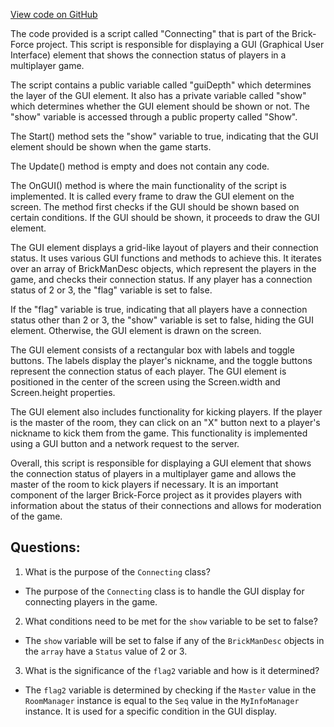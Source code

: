 [View code on GitHub](https://github.com/TieHaxJan/Brick-Force/Assembly-CSharp\Connecting.cs)

The code provided is a script called "Connecting" that is part of the Brick-Force project. This script is responsible for displaying a GUI (Graphical User Interface) element that shows the connection status of players in a multiplayer game.

The script contains a public variable called "guiDepth" which determines the layer of the GUI element. It also has a private variable called "show" which determines whether the GUI element should be shown or not. The "show" variable is accessed through a public property called "Show".

The Start() method sets the "show" variable to true, indicating that the GUI element should be shown when the game starts.

The Update() method is empty and does not contain any code.

The OnGUI() method is where the main functionality of the script is implemented. It is called every frame to draw the GUI element on the screen. The method first checks if the GUI should be shown based on certain conditions. If the GUI should be shown, it proceeds to draw the GUI element.

The GUI element displays a grid-like layout of players and their connection status. It uses various GUI functions and methods to achieve this. It iterates over an array of BrickManDesc objects, which represent the players in the game, and checks their connection status. If any player has a connection status of 2 or 3, the "flag" variable is set to false.

If the "flag" variable is true, indicating that all players have a connection status other than 2 or 3, the "show" variable is set to false, hiding the GUI element. Otherwise, the GUI element is drawn on the screen.

The GUI element consists of a rectangular box with labels and toggle buttons. The labels display the player's nickname, and the toggle buttons represent the connection status of each player. The GUI element is positioned in the center of the screen using the Screen.width and Screen.height properties.

The GUI element also includes functionality for kicking players. If the player is the master of the room, they can click on an "X" button next to a player's nickname to kick them from the game. This functionality is implemented using a GUI button and a network request to the server.

Overall, this script is responsible for displaying a GUI element that shows the connection status of players in a multiplayer game and allows the master of the room to kick players if necessary. It is an important component of the larger Brick-Force project as it provides players with information about the status of their connections and allows for moderation of the game.
## Questions: 
 1. What is the purpose of the `Connecting` class?
- The purpose of the `Connecting` class is to handle the GUI display for connecting players in the game.

2. What conditions need to be met for the `show` variable to be set to false?
- The `show` variable will be set to false if any of the `BrickManDesc` objects in the `array` have a `Status` value of 2 or 3.

3. What is the significance of the `flag2` variable and how is it determined?
- The `flag2` variable is determined by checking if the `Master` value in the `RoomManager` instance is equal to the `Seq` value in the `MyInfoManager` instance. It is used for a specific condition in the GUI display.